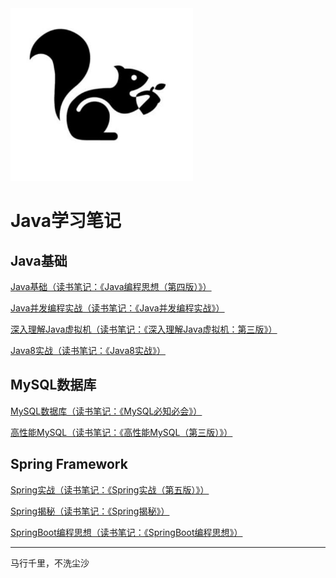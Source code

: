 <img src = "./images/Logo.png">



# Java学习笔记



## Java基础



[Java基础（读书笔记：《Java编程思想（第四版）》）](Java基础/Java笔记.md)

[Java并发编程实战（读书笔记：《Java并发编程实战》）](Java基础/Java并发编程实战.md)

[深入理解Java虚拟机（读书笔记：《深入理解Java虚拟机：第三版》）](Java基础/深入理解Java虚拟机.md)

[Java8实战（读书笔记：《Java8实战》）](Java基础/Java8实战.md)



## MySQL数据库

[MySQL数据库（读书笔记：《MySQL必知必会》）](MySQL数据库/MySQL笔记.md)

[高性能MySQL（读书笔记：《高性能MySQL（第三版）》）](MySQL数据库/高性能MySQL.md)



## Spring Framework

[Spring实战（读书笔记：《Spring实战（第五版）》）](Spring技术栈/Spring实战.md)

[Spring揭秘（读书笔记：《Spring揭秘》）](./Spring技术栈/Spring揭秘.md)

[SpringBoot编程思想（读书笔记：《SpringBoot编程思想》）](Spring技术栈/SpringBoot编程思想.md)





<hr>

马行千里，不洗尘沙